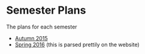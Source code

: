 # Semester Plans

The plans for each semester

- [Autumn 2015](2015-08/guide.md)
- [Spring 2016](2016-01/schedule.yml) (this is parsed prettily on the website)

